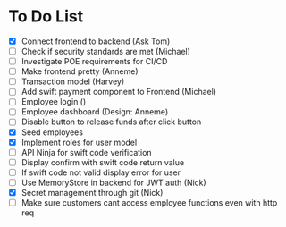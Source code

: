 # To Do List

- [x] Connect frontend to backend (Ask Tom)
- [ ] Check if security standards are met (Michael)
- [ ] Investigate POE requirements for CI/CD
- [ ] Make frontend pretty (Anneme)
- [ ] Transaction model (Harvey)
- [ ] Add swift payment component to Frontend (Michael)
- [ ] Employee login ()
- [ ] Employee dashboard (Design: Anneme)
- [ ] Disable button to release funds after click button
- [x] Seed employees
- [x] Implement roles for user model
- [ ] API Ninja for swift code verification
- [ ] Display confirm with swift code return value
- [ ] If swift code not valid display error for user
- [ ] Use MemoryStore in backend for JWT auth (Nick)
- [x] Secret management through git (Nick)
- [ ] Make sure customers cant access employee functions even with http req
